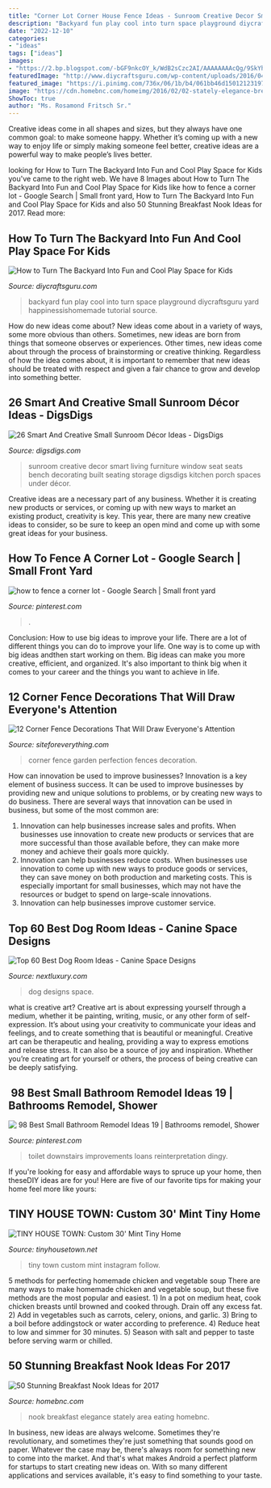 ```yaml
---
title: "Corner Lot Corner House Fence Ideas - Sunroom Creative Decor Smart Living Furniture Window Seat Seats Bench Decorating Built Seating Storage Digsdigs Kitchen Porch Spaces Under Décor"
description: "Backyard fun play cool into turn space playground diycraftsguru yard happinessishomemade tutorial source"
date: "2022-12-10"
categories:
- "ideas"
tags: ["ideas"]
images:
- "https://2.bp.blogspot.com/-bGF9nkcOY_k/WdB2sCzc2AI/AAAAAAAAcQg/9SkYh66I5ZA9oBnGGC_MaiKvfFyK3sQ7ACLcBGAs/s1600/mint-tiny-house-company-19.jpg"
featuredImage: "http://www.diycraftsguru.com/wp-content/uploads/2016/04/10-kids-backyard-playground.jpg"
featured_image: "https://i.pinimg.com/736x/06/1b/b4/061bb46d150121231979ac123eec7056.jpg"
image: "https://cdn.homebnc.com/homeimg/2016/02/02-stately-elegance-breakfast-nook-ideas-homebnc.jpg"
ShowToc: true
author: "Ms. Rosamond Fritsch Sr."
---
```



Creative ideas come in all shapes and sizes, but they always have one common goal: to make someone happy. Whether it’s coming up with a new way to enjoy life or simply making someone feel better, creative ideas are a powerful way to make people’s lives better.

	

		
looking for How to Turn The Backyard Into Fun and Cool Play Space for Kids you've came to the right web. We have 8 Images about How to Turn The Backyard Into Fun and Cool Play Space for Kids like how to fence a corner lot - Google Search | Small front yard, How to Turn The Backyard Into Fun and Cool Play Space for Kids and also 50 Stunning Breakfast Nook Ideas for 2017. Read more:
		
    
## How To Turn The Backyard Into Fun And Cool Play Space For Kids

<img loading=lazy src="http://www.diycraftsguru.com/wp-content/uploads/2016/04/10-kids-backyard-playground.jpg" onerror="this.onerror=null;this.src='https://tse4.mm.bing.net/th?id=OIP.QDzQ_dpCe9NtiSI-gQ_rAAHaSh&amp;pid=15.1';" alt="How to Turn The Backyard Into Fun and Cool Play Space for Kids">

_Source: diycraftsguru.com_

>backyard fun play cool into turn space playground diycraftsguru yard happinessishomemade tutorial source. 

	

How do new ideas come about?
New ideas come about in a variety of ways, some more obvious than others. Sometimes, new ideas are born from things that someone observes or experiences. Other times, new ideas come about through the process of brainstorming or creative thinking. Regardless of how the idea comes about, it is important to remember that new ideas should be treated with respect and given a fair chance to grow and develop into something better.

    
## 26 Smart And Creative Small Sunroom Décor Ideas - DigsDigs

<img loading=lazy src="http://www.digsdigs.com/photos/smart-and-creative-small-sunroom-decor-ideas-17.jpg" onerror="this.onerror=null;this.src='https://tse1.mm.bing.net/th?id=OIP.2RrD-fkq2ImylYWslVWZWAHaJ3&amp;pid=15.1';" alt="26 Smart And Creative Small Sunroom Décor Ideas - DigsDigs">

_Source: digsdigs.com_

>sunroom creative decor smart living furniture window seat seats bench decorating built seating storage digsdigs kitchen porch spaces under décor. 

	

Creative ideas are a necessary part of any business. Whether it is creating new products or services, or coming up with new ways to market an existing product, creativity is key. This year, there are many new creative ideas to consider, so be sure to keep an open mind and come up with some great ideas for your business.

    
## How To Fence A Corner Lot - Google Search | Small Front Yard

<img loading=lazy src="https://i.pinimg.com/736x/06/1b/b4/061bb46d150121231979ac123eec7056.jpg" onerror="this.onerror=null;this.src='https://tse2.mm.bing.net/th?id=OIP.g2qhwAm0yfnAgsJDI5KcCwHaF2&amp;pid=15.1';" alt="how to fence a corner lot - Google Search | Small front yard">

_Source: pinterest.com_

>. 

	

Conclusion: How to use big ideas to improve your life.
There are a lot of different things you can do to improve your life. One way is to come up with big ideas andthen start working on them. Big ideas can make you more creative, efficient, and organized. It's also important to think big when it comes to your career and the things you want to achieve in life.

    
## 12 Corner Fence Decorations That Will Draw Everyone&#039;s Attention

<img loading=lazy src="http://siteforeverything.com/wp-content/uploads/2017/05/Corner-Fences-Garden-Decor-08.jpg" onerror="this.onerror=null;this.src='https://tse3.mm.bing.net/th?id=OIP.Q6l6YgwmTaVB4TaE4ZpdgAHaFj&amp;pid=15.1';" alt="12 Corner Fence Decorations That Will Draw Everyone&#039;s Attention">

_Source: siteforeverything.com_

>corner fence garden perfection fences decoration. 

	

How can innovation be used to improve businesses?
Innovation is a key element of business success. It can be used to improve businesses by providing new and unique solutions to problems, or by creating new ways to do business. There are several ways that innovation can be used in business, but some of the most common are: 
1. Innovation can help businesses increase sales and profits. When businesses use innovation to create new products or services that are more successful than those available before, they can make more money and achieve their goals more quickly.
2. Innovation can help businesses reduce costs. When businesses use innovation to come up with new ways to produce goods or services, they can save money on both production and marketing costs. This is especially important for small businesses, which may not have the resources or budget to spend on large-scale innovations. 
3. Innovation can help businesses improve customer service.

    
## Top 60 Best Dog Room Ideas - Canine Space Designs

<img loading=lazy src="http://nextluxury.com/wp-content/uploads/double-dog-room-ideas.jpg" onerror="this.onerror=null;this.src='https://tse3.mm.bing.net/th?id=OIP.EfOYNBR-tUkZAFZcr0ydMQAAAA&amp;pid=15.1';" alt="Top 60 Best Dog Room Ideas - Canine Space Designs">

_Source: nextluxury.com_

>dog designs space. 

	

what is creative art?
Creative art is about expressing yourself through a medium, whether it be painting, writing, music, or any other form of self-expression. It’s about using your creativity to communicate your ideas and feelings, and to create something that is beautiful or meaningful.
Creative art can be therapeutic and healing, providing a way to express emotions and release stress. It can also be a source of joy and inspiration. Whether you’re creating art for yourself or others, the process of being creative can be deeply satisfying.

    
## ️ 98 Best Small Bathroom Remodel Ideas 19 | Bathrooms Remodel, Shower

<img loading=lazy src="https://i.pinimg.com/originals/44/3d/90/443d90e78c5a122a10ba5692b30c6260.jpg" onerror="this.onerror=null;this.src='https://tse1.mm.bing.net/th?id=OIP.Doz2Kn3SYrQJe1OLCANQWwHaLF&amp;pid=15.1';" alt="️ 98 Best Small Bathroom Remodel Ideas 19 | Bathrooms remodel, Shower">

_Source: pinterest.com_

>toilet downstairs improvements loans reinterpretation dingy. 

	

If you're looking for easy and affordable ways to spruce up your home, then theseDIY ideas are for you! Here are five of our favorite tips for making your home feel more like yours: 

    
## TINY HOUSE TOWN: Custom 30&#039; Mint Tiny Home

<img loading=lazy src="https://2.bp.blogspot.com/-bGF9nkcOY_k/WdB2sCzc2AI/AAAAAAAAcQg/9SkYh66I5ZA9oBnGGC_MaiKvfFyK3sQ7ACLcBGAs/s1600/mint-tiny-house-company-19.jpg" onerror="this.onerror=null;this.src='https://tse2.mm.bing.net/th?id=OIP.ZUy0tML63MNs9tdGFzOKyQHaLH&amp;pid=15.1';" alt="TINY HOUSE TOWN: Custom 30&#039; Mint Tiny Home">

_Source: tinyhousetown.net_

>tiny town custom mint instagram follow. 

	

5 methods for perfecting homemade chicken and vegetable soup
There are many ways to make homemade chicken and vegetable soup, but these five methods are the most popular and easiest. 1) In a pot on medium heat, cook chicken breasts until browned and cooked through. Drain off any excess fat. 2) Add in vegetables such as carrots, celery, onions, and garlic. 3) Bring to a boil before addingstock or water according to preference. 4) Reduce heat to low and simmer for 30 minutes. 5) Season with salt and pepper to taste before serving warm or chilled.

    
## 50 Stunning Breakfast Nook Ideas For 2017

<img loading=lazy src="https://cdn.homebnc.com/homeimg/2016/02/02-stately-elegance-breakfast-nook-ideas-homebnc.jpg" onerror="this.onerror=null;this.src='https://tse3.mm.bing.net/th?id=OIP.JjDYChyReVT8gbu8Pima2gHaJ4&amp;pid=15.1';" alt="50 Stunning Breakfast Nook Ideas for 2017">

_Source: homebnc.com_

>nook breakfast elegance stately area eating homebnc. 

	

In business, new ideas are always welcome. Sometimes they're revolutionary, and sometimes they're just something that sounds good on paper. Whatever the case may be, there's always room for something new to come into the market. And that's what makes Android a perfect platform for startups to start creating new ideas on. With so many different applications and services available, it's easy to find something to your taste.

